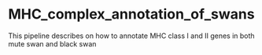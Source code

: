 # MHC_complex_annotation_of_swans
This pipeline describes on how to annotate MHC class I and II genes in both mute swan and black swan
